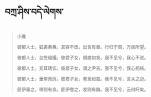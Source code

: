 # བཀྲ་ཤིས་བདེ་ལེགས་
> 小雅
> 
> 彼都人士，狐裘黄黄。其容不改，出言有章。行归于周，万民所望。
> 
> 彼都人士，台笠缁撮。彼君子女，绸直如发。我不见兮，我心不说。
> 
> 彼都人士，充耳琇实。彼君子女，谓之尹吉。我不见兮，我心苑结。
> 
> 彼都人士，垂带而厉。彼君子女，卷发如虿。我不见兮，言从之迈。
> 
> 匪伊垂之，带则有余。匪伊卷之，发则有旟。我不见兮，云何盱矣。
>